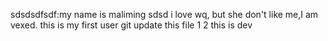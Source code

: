 sdsdsdfsdf:my name is maliming sdsd
i love wq, but she don't like me,I am vexed.
this is my first user git
update this file
1
2
this is dev
